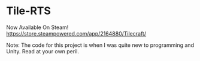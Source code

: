 # Tile-RTS
Now Available On Steam!
https://store.steampowered.com/app/2164880/Tilecraft/

Note:  The code for this project is when I was quite new to programming and Unity.  Read at your own peril.  
